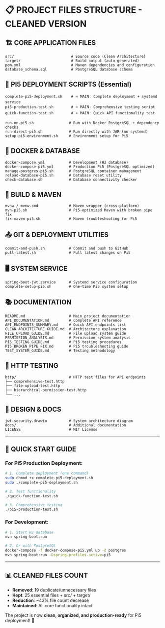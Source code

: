 # 📋 PROJECT FILES STRUCTURE - CLEANED VERSION

## 🏗️ **CORE APPLICATION FILES**
```
src/                          # Source code (Clean Architecture)
target/                       # Build output (auto-generated)
pom.xml                       # Maven dependencies and configuration
database_schema.sql           # PostgreSQL database schema
```

## 🚀 **PI5 DEPLOYMENT SCRIPTS** (Essential)
```
complete-pi5-deployment.sh    # ⭐ MAIN: Complete deployment + systemd service
pi5-production-test.sh        # ⭐ MAIN: Comprehensive testing script
quick-function-test.sh        # ⭐ MAIN: Quick API functionality test

run-on-pi5.sh                # Run with Docker PostgreSQL + dependency checks
run-direct-pi5.sh            # Run directly with JAR (no systemd)
setup-pi5-environment.sh     # Environment setup for Pi5
```

## 🐳 **DOCKER & DATABASE**
```
docker-compose.yml           # Development (H2 database)
docker-compose-pi5.yml       # Production Pi5 (PostgreSQL optimized)
manage-postgres-pi5.sh       # PostgreSQL container management
reload-database-pi5.sh       # Database reset utility
check-database.sh            # Database connectivity checker
```

## 🔧 **BUILD & MAVEN**
```
mvnw / mvnw.cmd              # Maven wrapper (cross-platform)
mvn-pi5.sh                   # Pi5-optimized Maven with broken pipe fix
fix-maven-pi5.sh             # Maven troubleshooting for Pi5
```

## 📤 **GIT & DEPLOYMENT UTILITIES**
```
commit-and-push.sh           # Commit and push to GitHub
pull-latest.sh               # Pull latest changes on Pi5
```

## 🖥️ **SYSTEM SERVICE**
```
spring-boot-jwt.service      # Systemd service configuration
complete-setup-pi5.sh        # One-time Pi5 system setup
```

## 📚 **DOCUMENTATION**
```
README.md                    # Main project documentation
API_DOCUMENTATION.md         # Complete API reference
API_ENDPOINTS_SUMMARY.md     # Quick API endpoints list
CLEAN_ARCHITECTURE_GUIDE.md  # Architecture explanation
FILE_UPLOAD_GUIDE.md         # File upload system guide
PERMISSION_ANALYSIS.md       # Permission system analysis
PI5_TESTING_GUIDE.md         # Pi5 testing procedures
PI5_BROKEN_PIPE_FIX.md       # Pi5 troubleshooting guide
TEST_SYSTEM_GUIDE.md         # Testing methodology
```

## 🧪 **HTTP TESTING**
```
http/                        # HTTP test files for API endpoints
├── comprehensive-test.http
├── file-upload-test.http
├── hierarchical-permission-test.http
└── ...
```

## 🎨 **DESIGN & DOCS**
```
jwt-security.drawio          # System architecture diagram
docs/                        # Additional documentation
LICENSE                      # MIT License
```

---

## 🎯 **QUICK START GUIDE**

### For Pi5 Production Deployment:
```bash
# 1. Complete deployment (one command)
sudo chmod +x complete-pi5-deployment.sh
sudo ./complete-pi5-deployment.sh

# 2. Test functionality
./quick-function-test.sh

# 3. Comprehensive testing
./pi5-production-test.sh
```

### For Development:
```bash
# 1. Start H2 database
mvn spring-boot:run

# 2. Or with PostgreSQL
docker-compose -f docker-compose-pi5.yml up -d postgres
mvn spring-boot:run -Dspring.profiles.active=pi5
```

---

## 📊 **CLEANED FILES COUNT**
- **Removed**: 19 duplicate/unnecessary files
- **Kept**: 25 essential files + src/ + target/
- **Reduction**: ~43% file count decrease
- **Maintained**: All core functionality intact

The project is now **clean, organized, and production-ready** for Pi5 deployment! 🚀
